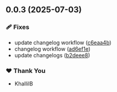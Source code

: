 ## 0.0.3 (2025-07-03)

### 🩹 Fixes

- update changelog workflow ([c6eaa4b](https://github.com/KhallilB/kcb.pro/commit/c6eaa4b))
- changelog workflow ([ad6ef1e](https://github.com/KhallilB/kcb.pro/commit/ad6ef1e))
- update changelogs ([b2deee8](https://github.com/KhallilB/kcb.pro/commit/b2deee8))

### ❤️ Thank You

- KhallilB